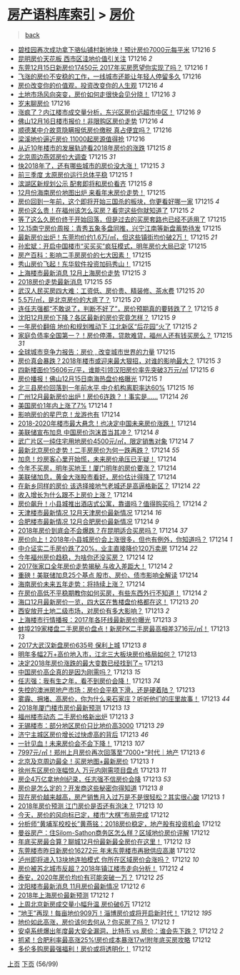 [房产语料库索引](../../README.md)  > [房价](房价.md)
====
> [back](../README.md)

- [碧桂园再次成功拿下骆仙铺村新地块！预计房价7000元每平米](http://jkwz.applinzi.com/ittc/7047801738831070225.html#%E7%A2%A7%E6%A1%82%E5%9B%AD%E5%86%8D%E6%AC%A1%E6%88%90%E5%8A%9F%E6%8B%BF%E4%B8%8B%E9%AA%86%E4%BB%99%E9%93%BA%E6%9D%91%E6%96%B0%E5%9C%B0%E5%9D%97%EF%BC%81%E9%A2%84%E8%AE%A1%E6%88%BF%E4%BB%B77000%E5%85%83%E6%AF%8F%E5%B9%B3%E7%B1%B3) 171216 *5* 
- [昆明房价天花板 西市区洼地价值引关注](http://jkwz.applinzi.com/ittc/7047784643560997905.html#%E6%98%86%E6%98%8E%E6%88%BF%E4%BB%B7%E5%A4%A9%E8%8A%B1%E6%9D%BF+%E8%A5%BF%E5%B8%82%E5%8C%BA%E6%B4%BC%E5%9C%B0%E4%BB%B7%E5%80%BC%E5%BC%95%E5%85%B3%E6%B3%A8) 171216 *2* 
- [东莞12月15日新房价17450元 2017年买房愿望你实现了吗？](http://jkwz.applinzi.com/ittc/7047758900655293456.html#%E4%B8%9C%E8%8E%9E12%E6%9C%8815%E6%97%A5%E6%96%B0%E6%88%BF%E4%BB%B717450%E5%85%83+2017%E5%B9%B4%E4%B9%B0%E6%88%BF%E6%84%BF%E6%9C%9B%E4%BD%A0%E5%AE%9E%E7%8E%B0%E4%BA%86%E5%90%97%EF%BC%9F) 171216 *1* 
- [飞涨的房价不安稳的工作，一线城市还能让年轻人停留多久](http://jkwz.applinzi.com/ittc/7047745307851375633.html#%E9%A3%9E%E6%B6%A8%E7%9A%84%E6%88%BF%E4%BB%B7%E4%B8%8D%E5%AE%89%E7%A8%B3%E7%9A%84%E5%B7%A5%E4%BD%9C%EF%BC%8C%E4%B8%80%E7%BA%BF%E5%9F%8E%E5%B8%82%E8%BF%98%E8%83%BD%E8%AE%A9%E5%B9%B4%E8%BD%BB%E4%BA%BA%E5%81%9C%E7%95%99%E5%A4%9A%E4%B9%85) 171216  
- [房价改变你的价值观，投资改变你的人生观](http://jkwz.applinzi.com/ittc/7047705768281768977.html#%E6%88%BF%E4%BB%B7%E6%94%B9%E5%8F%98%E4%BD%A0%E7%9A%84%E4%BB%B7%E5%80%BC%E8%A7%82%EF%BC%8C%E6%8A%95%E8%B5%84%E6%94%B9%E5%8F%98%E4%BD%A0%E7%9A%84%E4%BA%BA%E7%94%9F%E8%A7%82) 171216 *4* 
- [土地市场风向突变，房价如何走很快会见分晓！](http://jkwz.applinzi.com/ittc/7047700570587005969.html#%E5%9C%9F%E5%9C%B0%E5%B8%82%E5%9C%BA%E9%A3%8E%E5%90%91%E7%AA%81%E5%8F%98%EF%BC%8C%E6%88%BF%E4%BB%B7%E5%A6%82%E4%BD%95%E8%B5%B0%E5%BE%88%E5%BF%AB%E4%BC%9A%E8%A7%81%E5%88%86%E6%99%93%EF%BC%81) 171216 *3* 
- [岁末聊房价](http://jkwz.applinzi.com/ittc/7047691401330951184.html#%E5%B2%81%E6%9C%AB%E8%81%8A%E6%88%BF%E4%BB%B7) 171216  
- [涨疯了？内江楼市成交量分析，东兴区房价远超市中区！](http://jkwz.applinzi.com/ittc/7047630865629185041.html#%E6%B6%A8%E7%96%AF%E4%BA%86%EF%BC%9F%E5%86%85%E6%B1%9F%E6%A5%BC%E5%B8%82%E6%88%90%E4%BA%A4%E9%87%8F%E5%88%86%E6%9E%90%EF%BC%8C%E4%B8%9C%E5%85%B4%E5%8C%BA%E6%88%BF%E4%BB%B7%E8%BF%9C%E8%B6%85%E5%B8%82%E4%B8%AD%E5%8C%BA%EF%BC%81) 171216 *9* 
- [佛山12月16日楼市报价！非限购区房价走势](http://jkwz.applinzi.com/ittc/7047603752641496080.html#%E4%BD%9B%E5%B1%B112%E6%9C%8816%E6%97%A5%E6%A5%BC%E5%B8%82%E6%8A%A5%E4%BB%B7%EF%BC%81%E9%9D%9E%E9%99%90%E8%B4%AD%E5%8C%BA%E6%88%BF%E4%BB%B7%E8%B5%B0%E5%8A%BF) 171216 *4* 
- [顺德某中介故意隐瞒报低房价缴税 真占便宜吗？](http://jkwz.applinzi.com/ittc/7047579889325048848.html#%E9%A1%BA%E5%BE%B7%E6%9F%90%E4%B8%AD%E4%BB%8B%E6%95%85%E6%84%8F%E9%9A%90%E7%9E%92%E6%8A%A5%E4%BD%8E%E6%88%BF%E4%BB%B7%E7%BC%B4%E7%A8%8E+%E7%9C%9F%E5%8D%A0%E4%BE%BF%E5%AE%9C%E5%90%97%EF%BC%9F) 171216  
- [梁溪地价逼近房价 11000起房源值得抢](http://jkwz.applinzi.com/ittc/7047578781596779537.html#%E6%A2%81%E6%BA%AA%E5%9C%B0%E4%BB%B7%E9%80%BC%E8%BF%91%E6%88%BF%E4%BB%B7+11000%E8%B5%B7%E6%88%BF%E6%BA%90%E5%80%BC%E5%BE%97%E6%8A%A2) 171216  
- [从近10年楼市的发展轨迹看2018年房价的涨跌](http://jkwz.applinzi.com/ittc/7047431385432720401.html#%E4%BB%8E%E8%BF%9110%E5%B9%B4%E6%A5%BC%E5%B8%82%E7%9A%84%E5%8F%91%E5%B1%95%E8%BD%A8%E8%BF%B9%E7%9C%8B2018%E5%B9%B4%E6%88%BF%E4%BB%B7%E7%9A%84%E6%B6%A8%E8%B7%8C) 171215 *8* 
- [北京周边燕郊房价大调查](http://jkwz.applinzi.com/ittc/7047398519399253009.html#%E5%8C%97%E4%BA%AC%E5%91%A8%E8%BE%B9%E7%87%95%E9%83%8A%E6%88%BF%E4%BB%B7%E5%A4%A7%E8%B0%83%E6%9F%A5) 171215 *31* 
- [快2018年了，还有哪些城市的房价没大涨！](http://jkwz.applinzi.com/ittc/7047391296434471953.html#%E5%BF%AB2018%E5%B9%B4%E4%BA%86%EF%BC%8C%E8%BF%98%E6%9C%89%E5%93%AA%E4%BA%9B%E5%9F%8E%E5%B8%82%E7%9A%84%E6%88%BF%E4%BB%B7%E6%B2%A1%E5%A4%A7%E6%B6%A8%EF%BC%81) 171215 *3* 
- [前三季度 太原房价运行总体平稳](http://jkwz.applinzi.com/ittc/7047369516093277200.html#%E5%89%8D%E4%B8%89%E5%AD%A3%E5%BA%A6+%E5%A4%AA%E5%8E%9F%E6%88%BF%E4%BB%B7%E8%BF%90%E8%A1%8C%E6%80%BB%E4%BD%93%E5%B9%B3%E7%A8%B3) 171215 *1* 
- [滨湖区新规划公示 配套即将和房价看齐](http://jkwz.applinzi.com/ittc/7047353425270932497.html#%E6%BB%A8%E6%B9%96%E5%8C%BA%E6%96%B0%E8%A7%84%E5%88%92%E5%85%AC%E7%A4%BA+%E9%85%8D%E5%A5%97%E5%8D%B3%E5%B0%86%E5%92%8C%E6%88%BF%E4%BB%B7%E7%9C%8B%E9%BD%90) 171215 *8* 
- [12月份海南房价地图出炉 来看年末房价走势！](http://jkwz.applinzi.com/ittc/7047351766641804304.html#12%E6%9C%88%E4%BB%BD%E6%B5%B7%E5%8D%97%E6%88%BF%E4%BB%B7%E5%9C%B0%E5%9B%BE%E5%87%BA%E7%82%89+%E6%9D%A5%E7%9C%8B%E5%B9%B4%E6%9C%AB%E6%88%BF%E4%BB%B7%E8%B5%B0%E5%8A%BF%EF%BC%81) 171215  
- [房价回到一年前，这个即将开始三国杀的板块，你更看好哪一家](http://jkwz.applinzi.com/ittc/7047325936268084241.html#%E6%88%BF%E4%BB%B7%E5%9B%9E%E5%88%B0%E4%B8%80%E5%B9%B4%E5%89%8D%EF%BC%8C%E8%BF%99%E4%B8%AA%E5%8D%B3%E5%B0%86%E5%BC%80%E5%A7%8B%E4%B8%89%E5%9B%BD%E6%9D%80%E7%9A%84%E6%9D%BF%E5%9D%97%EF%BC%8C%E4%BD%A0%E6%9B%B4%E7%9C%8B%E5%A5%BD%E5%93%AA%E4%B8%80%E5%AE%B6) 171215 *4* 
- [房价这么贵！在福州该怎么买房？看完这些你就知道了](http://jkwz.applinzi.com/ittc/7047328835912074256.html#%E6%88%BF%E4%BB%B7%E8%BF%99%E4%B9%88%E8%B4%B5%EF%BC%81%E5%9C%A8%E7%A6%8F%E5%B7%9E%E8%AF%A5%E6%80%8E%E4%B9%88%E4%B9%B0%E6%88%BF%EF%BC%9F%E7%9C%8B%E5%AE%8C%E8%BF%99%E4%BA%9B%E4%BD%A0%E5%B0%B1%E7%9F%A5%E9%81%93%E4%BA%86) 171215 *2* 
- [等了这么久房价终于开始回落，但是过去的买房套路也已经不适用了](http://jkwz.applinzi.com/ittc/7047326022662358032.html#%E7%AD%89%E4%BA%86%E8%BF%99%E4%B9%88%E4%B9%85%E6%88%BF%E4%BB%B7%E7%BB%88%E4%BA%8E%E5%BC%80%E5%A7%8B%E5%9B%9E%E8%90%BD%EF%BC%8C%E4%BD%86%E6%98%AF%E8%BF%87%E5%8E%BB%E7%9A%84%E4%B9%B0%E6%88%BF%E5%A5%97%E8%B7%AF%E4%B9%9F%E5%B7%B2%E7%BB%8F%E4%B8%8D%E9%80%82%E7%94%A8%E4%BA%86) 171215  
- [12.15南宁房价周报：青秀五象多盘同推，兴宁江南等新盘蓄势待发](http://jkwz.applinzi.com/ittc/7047320439389422608.html#12.15%E5%8D%97%E5%AE%81%E6%88%BF%E4%BB%B7%E5%91%A8%E6%8A%A5%EF%BC%9A%E9%9D%92%E7%A7%80%E4%BA%94%E8%B1%A1%E5%A4%9A%E7%9B%98%E5%90%8C%E6%8E%A8%EF%BC%8C%E5%85%B4%E5%AE%81%E6%B1%9F%E5%8D%97%E7%AD%89%E6%96%B0%E7%9B%98%E8%93%84%E5%8A%BF%E5%BE%85%E5%8F%91) 171215  
- [最新房价出炉！东莞均价约1.6万/㎡，但这些镇街均价破2万！](http://jkwz.applinzi.com/ittc/7047307112684717072.html#%E6%9C%80%E6%96%B0%E6%88%BF%E4%BB%B7%E5%87%BA%E7%82%89%EF%BC%81%E4%B8%9C%E8%8E%9E%E5%9D%87%E4%BB%B7%E7%BA%A61.6%E4%B8%87%2F%E3%8E%A1%EF%BC%8C%E4%BD%86%E8%BF%99%E4%BA%9B%E9%95%87%E8%A1%97%E5%9D%87%E4%BB%B7%E7%A0%B42%E4%B8%87%EF%BC%81) 171215 *21* 
- [孙宏斌：开启中国楼市“买买买”疯狂模式，明年房价大局已定](http://jkwz.applinzi.com/ittc/7047306163165611024.html#%E5%AD%99%E5%AE%8F%E6%96%8C%EF%BC%9A%E5%BC%80%E5%90%AF%E4%B8%AD%E5%9B%BD%E6%A5%BC%E5%B8%82%E2%80%9C%E4%B9%B0%E4%B9%B0%E4%B9%B0%E2%80%9D%E7%96%AF%E7%8B%82%E6%A8%A1%E5%BC%8F%EF%BC%8C%E6%98%8E%E5%B9%B4%E6%88%BF%E4%BB%B7%E5%A4%A7%E5%B1%80%E5%B7%B2%E5%AE%9A) 171215  
- [房产百科：影响二手房房价的七大因素！](http://jkwz.applinzi.com/ittc/7047293786877592592.html#%E6%88%BF%E4%BA%A7%E7%99%BE%E7%A7%91%EF%BC%9A%E5%BD%B1%E5%93%8D%E4%BA%8C%E6%89%8B%E6%88%BF%E6%88%BF%E4%BB%B7%E7%9A%84%E4%B8%83%E5%A4%A7%E5%9B%A0%E7%B4%A0%EF%BC%81) 171215  
- [秀山房价飞起！东华软件投资加码秀山！](http://jkwz.applinzi.com/ittc/7047289712346137616.html#%E7%A7%80%E5%B1%B1%E6%88%BF%E4%BB%B7%E9%A3%9E%E8%B5%B7%EF%BC%81%E4%B8%9C%E5%8D%8E%E8%BD%AF%E4%BB%B6%E6%8A%95%E8%B5%84%E5%8A%A0%E7%A0%81%E7%A7%80%E5%B1%B1%EF%BC%81) 171215  
- [上海楼市最新消息 12月上海房价走势](http://jkwz.applinzi.com/ittc/7047271517690266641.html#%E4%B8%8A%E6%B5%B7%E6%A5%BC%E5%B8%82%E6%9C%80%E6%96%B0%E6%B6%88%E6%81%AF+12%E6%9C%88%E4%B8%8A%E6%B5%B7%E6%88%BF%E4%BB%B7%E8%B5%B0%E5%8A%BF) 171215 *3* 
- [2018房价走势最新消息](http://jkwz.applinzi.com/ittc/7047271513831506960.html#2018%E6%88%BF%E4%BB%B7%E8%B5%B0%E5%8A%BF%E6%9C%80%E6%96%B0%E6%B6%88%E6%81%AF) 171215 *55* 
- [武汉人民买房四大难：工资低、房价贵、精装修、茶水费](http://jkwz.applinzi.com/ittc/7047253261680116753.html#%E6%AD%A6%E6%B1%89%E4%BA%BA%E6%B0%91%E4%B9%B0%E6%88%BF%E5%9B%9B%E5%A4%A7%E9%9A%BE%EF%BC%9A%E5%B7%A5%E8%B5%84%E4%BD%8E%E3%80%81%E6%88%BF%E4%BB%B7%E8%B4%B5%E3%80%81%E7%B2%BE%E8%A3%85%E4%BF%AE%E3%80%81%E8%8C%B6%E6%B0%B4%E8%B4%B9) 171215 *20* 
- [5.5万/㎡，是北京房价的大底了？](http://jkwz.applinzi.com/ittc/7047250411814126609.html#5.5%E4%B8%87%2F%E3%8E%A1%EF%BC%8C%E6%98%AF%E5%8C%97%E4%BA%AC%E6%88%BF%E4%BB%B7%E7%9A%84%E5%A4%A7%E5%BA%95%E4%BA%86%EF%BC%9F) 171215 *20* 
- [连任志强都“不敢说了，判断不好了”，房价预期真的要转跌了？](http://jkwz.applinzi.com/ittc/7047248134390940688.html#%E8%BF%9E%E4%BB%BB%E5%BF%97%E5%BC%BA%E9%83%BD%E2%80%9C%E4%B8%8D%E6%95%A2%E8%AF%B4%E4%BA%86%EF%BC%8C%E5%88%A4%E6%96%AD%E4%B8%8D%E5%A5%BD%E4%BA%86%E2%80%9D%EF%BC%8C%E6%88%BF%E4%BB%B7%E9%A2%84%E6%9C%9F%E7%9C%9F%E7%9A%84%E8%A6%81%E8%BD%AC%E8%B7%8C%E4%BA%86%EF%BC%9F) 171215 *8* 
- [沈阳12月房价下降？各区最新的房价究竟怎样？](http://jkwz.applinzi.com/ittc/7047240346277250064.html#%E6%B2%88%E9%98%B312%E6%9C%88%E6%88%BF%E4%BB%B7%E4%B8%8B%E9%99%8D%EF%BC%9F%E5%90%84%E5%8C%BA%E6%9C%80%E6%96%B0%E7%9A%84%E6%88%BF%E4%BB%B7%E7%A9%B6%E7%AB%9F%E6%80%8E%E6%A0%B7%EF%BC%9F) 171215 *9* 
- [一年房价翻倍 地价和规划推动下 江北新区“后花园”火了](http://jkwz.applinzi.com/ittc/7047239917288031248.html#%E4%B8%80%E5%B9%B4%E6%88%BF%E4%BB%B7%E7%BF%BB%E5%80%8D+%E5%9C%B0%E4%BB%B7%E5%92%8C%E8%A7%84%E5%88%92%E6%8E%A8%E5%8A%A8%E4%B8%8B+%E6%B1%9F%E5%8C%97%E6%96%B0%E5%8C%BA%E2%80%9C%E5%90%8E%E8%8A%B1%E5%9B%AD%E2%80%9D%E7%81%AB%E4%BA%86) 171215 *2* 
- [家庭负债率全国第一？！房价停滞，贷款难贷，福州人还有钱买房么？](http://jkwz.applinzi.com/ittc/7047236606430282769.html#%E5%AE%B6%E5%BA%AD%E8%B4%9F%E5%80%BA%E7%8E%87%E5%85%A8%E5%9B%BD%E7%AC%AC%E4%B8%80%EF%BC%9F%EF%BC%81%E6%88%BF%E4%BB%B7%E5%81%9C%E6%BB%9E%EF%BC%8C%E8%B4%B7%E6%AC%BE%E9%9A%BE%E8%B4%B7%EF%BC%8C%E7%A6%8F%E5%B7%9E%E4%BA%BA%E8%BF%98%E6%9C%89%E9%92%B1%E4%B9%B0%E6%88%BF%E4%B9%88%EF%BC%9F) 171215 *31* 
- [全球城市竞争力报告：房价 , 改变城市世界的力量](http://jkwz.applinzi.com/ittc/7047231212760859665.html#%E5%85%A8%E7%90%83%E5%9F%8E%E5%B8%82%E7%AB%9E%E4%BA%89%E5%8A%9B%E6%8A%A5%E5%91%8A%EF%BC%9A%E6%88%BF%E4%BB%B7+%2C+%E6%94%B9%E5%8F%98%E5%9F%8E%E5%B8%82%E4%B8%96%E7%95%8C%E7%9A%84%E5%8A%9B%E9%87%8F) 171215  
- [房价真会暴跌？2018年楼市或迎来最大狠招，对谁的影响最大？](http://jkwz.applinzi.com/ittc/7047227799406904336.html#%E6%88%BF%E4%BB%B7%E7%9C%9F%E4%BC%9A%E6%9A%B4%E8%B7%8C%EF%BC%9F2018%E5%B9%B4%E6%A5%BC%E5%B8%82%E6%88%96%E8%BF%8E%E6%9D%A5%E6%9C%80%E5%A4%A7%E7%8B%A0%E6%8B%9B%EF%BC%8C%E5%AF%B9%E8%B0%81%E7%9A%84%E5%BD%B1%E5%93%8D%E6%9C%80%E5%A4%A7%EF%BC%9F) 171215 *3* 
- [四新楼面价15606元/平，谁能引领汉阳房价率先突破3万元/㎡](http://jkwz.applinzi.com/ittc/7047222349345063952.html#%E5%9B%9B%E6%96%B0%E6%A5%BC%E9%9D%A2%E4%BB%B715606%E5%85%83%2F%E5%B9%B3%EF%BC%8C%E8%B0%81%E8%83%BD%E5%BC%95%E9%A2%86%E6%B1%89%E9%98%B3%E6%88%BF%E4%BB%B7%E7%8E%87%E5%85%88%E7%AA%81%E7%A0%B43%E4%B8%87%E5%85%83%2F%E3%8E%A1) 171215 *6* 
- [房价播报！佛山12月15日南海热盘价格曝光](http://jkwz.applinzi.com/ittc/7047211986432033809.html#%E6%88%BF%E4%BB%B7%E6%92%AD%E6%8A%A5%EF%BC%81%E4%BD%9B%E5%B1%B112%E6%9C%8815%E6%97%A5%E5%8D%97%E6%B5%B7%E7%83%AD%E7%9B%98%E4%BB%B7%E6%A0%BC%E6%9B%9D%E5%85%89) 171215 *1* 
- [北三县房价回落到一年前水平 中介机构离职率达60%](http://jkwz.applinzi.com/ittc/7047198541858997265.html#%E5%8C%97%E4%B8%89%E5%8E%BF%E6%88%BF%E4%BB%B7%E5%9B%9E%E8%90%BD%E5%88%B0%E4%B8%80%E5%B9%B4%E5%89%8D%E6%B0%B4%E5%B9%B3+%E4%B8%AD%E4%BB%8B%E6%9C%BA%E6%9E%84%E7%A6%BB%E8%81%8C%E7%8E%87%E8%BE%BE60%25) 171215 *16* 
- [广州12月最新房价出炉！房价6连跌？！事实是……](http://jkwz.applinzi.com/ittc/7047075798110962704.html#%E5%B9%BF%E5%B7%9E12%E6%9C%88%E6%9C%80%E6%96%B0%E6%88%BF%E4%BB%B7%E5%87%BA%E7%82%89%EF%BC%81%E6%88%BF%E4%BB%B76%E8%BF%9E%E8%B7%8C%EF%BC%9F%EF%BC%81%E4%BA%8B%E5%AE%9E%E6%98%AF%E2%80%A6%E2%80%A6) 171214 *26* 
- [美国房价1年内上涨了7%](http://jkwz.applinzi.com/ittc/7047016088540283920.html#%E7%BE%8E%E5%9B%BD%E6%88%BF%E4%BB%B71%E5%B9%B4%E5%86%85%E4%B8%8A%E6%B6%A8%E4%BA%867%25) 171214 *1* 
- [影响房价的星巴克！龙游也有](http://jkwz.applinzi.com/ittc/7047006876087092240.html#%E5%BD%B1%E5%93%8D%E6%88%BF%E4%BB%B7%E7%9A%84%E6%98%9F%E5%B7%B4%E5%85%8B%EF%BC%81%E9%BE%99%E6%B8%B8%E4%B9%9F%E6%9C%89) 171214  
- [2018-2020年楼市最大悬念！也决定中国未来房价涨跌！](http://jkwz.applinzi.com/ittc/7046994745518195728.html#2018-2020%E5%B9%B4%E6%A5%BC%E5%B8%82%E6%9C%80%E5%A4%A7%E6%82%AC%E5%BF%B5%EF%BC%81%E4%B9%9F%E5%86%B3%E5%AE%9A%E4%B8%AD%E5%9B%BD%E6%9C%AA%E6%9D%A5%E6%88%BF%E4%BB%B7%E6%B6%A8%E8%B7%8C%EF%BC%81) 171214  
- [美联储宣布加息 中国房价泡沫首当其冲？](http://jkwz.applinzi.com/ittc/7046985205745714192.html#%E7%BE%8E%E8%81%94%E5%82%A8%E5%AE%A3%E5%B8%83%E5%8A%A0%E6%81%AF+%E4%B8%AD%E5%9B%BD%E6%88%BF%E4%BB%B7%E6%B3%A1%E6%B2%AB%E9%A6%96%E5%BD%93%E5%85%B6%E5%86%B2%EF%BC%9F) 171214 *8* 
- [武广片区一纯住宅用地房价4500元/㎡，限定销售对象](http://jkwz.applinzi.com/ittc/7046977255132103697.html#%E6%AD%A6%E5%B9%BF%E7%89%87%E5%8C%BA%E4%B8%80%E7%BA%AF%E4%BD%8F%E5%AE%85%E7%94%A8%E5%9C%B0%E6%88%BF%E4%BB%B74500%E5%85%83%2F%E3%8E%A1%EF%BC%8C%E9%99%90%E5%AE%9A%E9%94%80%E5%94%AE%E5%AF%B9%E8%B1%A1) 171214 *7* 
- [最新北京房价走势！二手房房价为何一跌再跌？](http://jkwz.applinzi.com/ittc/7046972182809281552.html#%E6%9C%80%E6%96%B0%E5%8C%97%E4%BA%AC%E6%88%BF%E4%BB%B7%E8%B5%B0%E5%8A%BF%EF%BC%81%E4%BA%8C%E6%89%8B%E6%88%BF%E6%88%BF%E4%BB%B7%E4%B8%BA%E4%BD%95%E4%B8%80%E8%B7%8C%E5%86%8D%E8%B7%8C%EF%BC%9F) 171214 *55* 
- [加息！炒房客心里开始慌，未来房价承压已无疑！](http://jkwz.applinzi.com/ittc/7046968222098654224.html#%E5%8A%A0%E6%81%AF%EF%BC%81%E7%82%92%E6%88%BF%E5%AE%A2%E5%BF%83%E9%87%8C%E5%BC%80%E5%A7%8B%E6%85%8C%EF%BC%8C%E6%9C%AA%E6%9D%A5%E6%88%BF%E4%BB%B7%E6%89%BF%E5%8E%8B%E5%B7%B2%E6%97%A0%E7%96%91%EF%BC%81) 171214  
- [今年不买房，明年买地王！厦门明年的房价要涨？](http://jkwz.applinzi.com/ittc/7046962003627738128.html#%E4%BB%8A%E5%B9%B4%E4%B8%8D%E4%B9%B0%E6%88%BF%EF%BC%8C%E6%98%8E%E5%B9%B4%E4%B9%B0%E5%9C%B0%E7%8E%8B%EF%BC%81%E5%8E%A6%E9%97%A8%E6%98%8E%E5%B9%B4%E7%9A%84%E6%88%BF%E4%BB%B7%E8%A6%81%E6%B6%A8%EF%BC%9F) 171214  
- [美联储加息，黄金大涨股市看好，房价估计得降了](http://jkwz.applinzi.com/ittc/7046955263318295569.html#%E7%BE%8E%E8%81%94%E5%82%A8%E5%8A%A0%E6%81%AF%EF%BC%8C%E9%BB%84%E9%87%91%E5%A4%A7%E6%B6%A8%E8%82%A1%E5%B8%82%E7%9C%8B%E5%A5%BD%EF%BC%8C%E6%88%BF%E4%BB%B7%E4%BC%B0%E8%AE%A1%E5%BE%97%E9%99%8D%E4%BA%86) 171214  
- [在新乡同样的房价 该选择接地气老城还是高逼格新区？](http://jkwz.applinzi.com/ittc/7046926371765355536.html#%E5%9C%A8%E6%96%B0%E4%B9%A1%E5%90%8C%E6%A0%B7%E7%9A%84%E6%88%BF%E4%BB%B7+%E8%AF%A5%E9%80%89%E6%8B%A9%E6%8E%A5%E5%9C%B0%E6%B0%94%E8%80%81%E5%9F%8E%E8%BF%98%E6%98%AF%E9%AB%98%E9%80%BC%E6%A0%BC%E6%96%B0%E5%8C%BA%EF%BC%9F) 171214 *22* 
- [收入增长为什么跟不上房价上涨？](http://jkwz.applinzi.com/ittc/7046919926017688336.html#%E6%94%B6%E5%85%A5%E5%A2%9E%E9%95%BF%E4%B8%BA%E4%BB%80%E4%B9%88%E8%B7%9F%E4%B8%8D%E4%B8%8A%E6%88%BF%E4%BB%B7%E4%B8%8A%E6%B6%A8%EF%BC%9F) 171214  
- [房价飙升！小县城推出酒店式公寓，靠谱吗？值得购买吗？](http://jkwz.applinzi.com/ittc/7046903903457641488.html#%E6%88%BF%E4%BB%B7%E9%A3%99%E5%8D%87%EF%BC%81%E5%B0%8F%E5%8E%BF%E5%9F%8E%E6%8E%A8%E5%87%BA%E9%85%92%E5%BA%97%E5%BC%8F%E5%85%AC%E5%AF%93%EF%BC%8C%E9%9D%A0%E8%B0%B1%E5%90%97%EF%BC%9F%E5%80%BC%E5%BE%97%E8%B4%AD%E4%B9%B0%E5%90%97%EF%BC%9F) 171214 *2* 
- [天津楼市最新情况 12月天津房价最新情况](http://jkwz.applinzi.com/ittc/7046900581988303888.html#%E5%A4%A9%E6%B4%A5%E6%A5%BC%E5%B8%82%E6%9C%80%E6%96%B0%E6%83%85%E5%86%B5+12%E6%9C%88%E5%A4%A9%E6%B4%A5%E6%88%BF%E4%BB%B7%E6%9C%80%E6%96%B0%E6%83%85%E5%86%B5) 171214 *16* 
- [合肥楼市最新情况 12月合肥房价最新情况](http://jkwz.applinzi.com/ittc/7046900577991132177.html#%E5%90%88%E8%82%A5%E6%A5%BC%E5%B8%82%E6%9C%80%E6%96%B0%E6%83%85%E5%86%B5+12%E6%9C%88%E5%90%88%E8%82%A5%E6%88%BF%E4%BB%B7%E6%9C%80%E6%96%B0%E6%83%85%E5%86%B5) 171214 *9* 
- [2018年房价到底会不会爆跌？在昆明适合买房吗？](http://jkwz.applinzi.com/ittc/7046900086502589456.html#2018%E5%B9%B4%E6%88%BF%E4%BB%B7%E5%88%B0%E5%BA%95%E4%BC%9A%E4%B8%8D%E4%BC%9A%E7%88%86%E8%B7%8C%EF%BC%9F%E5%9C%A8%E6%98%86%E6%98%8E%E9%80%82%E5%90%88%E4%B9%B0%E6%88%BF%E5%90%97%EF%BC%9F) 171214 *37* 
- [房价向上！2018年小县城房价会上涨很多，但也有例外，你知道吗？](http://jkwz.applinzi.com/ittc/7046894304478364689.html#%E6%88%BF%E4%BB%B7%E5%90%91%E4%B8%8A%EF%BC%812018%E5%B9%B4%E5%B0%8F%E5%8E%BF%E5%9F%8E%E6%88%BF%E4%BB%B7%E4%BC%9A%E4%B8%8A%E6%B6%A8%E5%BE%88%E5%A4%9A%EF%BC%8C%E4%BD%86%E4%B9%9F%E6%9C%89%E4%BE%8B%E5%A4%96%EF%BC%8C%E4%BD%A0%E7%9F%A5%E9%81%93%E5%90%97%EF%BC%9F) 171214 *1* 
- [中介证实二手房价跌了20%，业主直接降价120万卖房](http://jkwz.applinzi.com/ittc/7046887055747974161.html#%E4%B8%AD%E4%BB%8B%E8%AF%81%E5%AE%9E%E4%BA%8C%E6%89%8B%E6%88%BF%E4%BB%B7%E8%B7%8C%E4%BA%8620%25%EF%BC%8C%E4%B8%9A%E4%B8%BB%E7%9B%B4%E6%8E%A5%E9%99%8D%E4%BB%B7120%E4%B8%87%E5%8D%96%E6%88%BF) 171214 *22* 
- [今年福州房价趋稳，为啥你还没买房？](http://jkwz.applinzi.com/ittc/7046884633763906576.html#%E4%BB%8A%E5%B9%B4%E7%A6%8F%E5%B7%9E%E6%88%BF%E4%BB%B7%E8%B6%8B%E7%A8%B3%EF%BC%8C%E4%B8%BA%E5%95%A5%E4%BD%A0%E8%BF%98%E6%B2%A1%E4%B9%B0%E6%88%BF%EF%BC%9F) 171214 *12* 
- [2017张家口全年房价走势揭秘 与收入差距大！](http://jkwz.applinzi.com/ittc/7046876818311742480.html#2017%E5%BC%A0%E5%AE%B6%E5%8F%A3%E5%85%A8%E5%B9%B4%E6%88%BF%E4%BB%B7%E8%B5%B0%E5%8A%BF%E6%8F%AD%E7%A7%98+%E4%B8%8E%E6%94%B6%E5%85%A5%E5%B7%AE%E8%B7%9D%E5%A4%A7%EF%BC%81) 171214 *2* 
- [重磅！美联储加息25个基点 股市、房价、债市影响全解读](http://jkwz.applinzi.com/ittc/7046858228816675856.html#%E9%87%8D%E7%A3%85%EF%BC%81%E7%BE%8E%E8%81%94%E5%82%A8%E5%8A%A0%E6%81%AF25%E4%B8%AA%E5%9F%BA%E7%82%B9+%E8%82%A1%E5%B8%82%E3%80%81%E6%88%BF%E4%BB%B7%E3%80%81%E5%80%BA%E5%B8%82%E5%BD%B1%E5%93%8D%E5%85%A8%E8%A7%A3%E8%AF%BB) 171214  
- [海南房价未来五年走势：将持续上涨？](http://jkwz.applinzi.com/ittc/7046856221246620688.html#%E6%B5%B7%E5%8D%97%E6%88%BF%E4%BB%B7%E6%9C%AA%E6%9D%A5%E4%BA%94%E5%B9%B4%E8%B5%B0%E5%8A%BF%EF%BC%9A%E5%B0%86%E6%8C%81%E7%BB%AD%E4%B8%8A%E6%B6%A8%EF%BC%9F) 171214  
- [在房价高低不平稳期教你如何买房，有些东西外行不知道！](http://jkwz.applinzi.com/ittc/7046855208179598352.html#%E5%9C%A8%E6%88%BF%E4%BB%B7%E9%AB%98%E4%BD%8E%E4%B8%8D%E5%B9%B3%E7%A8%B3%E6%9C%9F%E6%95%99%E4%BD%A0%E5%A6%82%E4%BD%95%E4%B9%B0%E6%88%BF%EF%BC%8C%E6%9C%89%E4%BA%9B%E4%B8%9C%E8%A5%BF%E5%A4%96%E8%A1%8C%E4%B8%8D%E7%9F%A5%E9%81%93%EF%BC%81) 171214 *2* 
- [海口12月最新房价一览，四大区在售楼盘价格都在这！](http://jkwz.applinzi.com/ittc/7046660844320982032.html#%E6%B5%B7%E5%8F%A312%E6%9C%88%E6%9C%80%E6%96%B0%E6%88%BF%E4%BB%B7%E4%B8%80%E8%A7%88%EF%BC%8C%E5%9B%9B%E5%A4%A7%E5%8C%BA%E5%9C%A8%E5%94%AE%E6%A5%BC%E7%9B%98%E4%BB%B7%E6%A0%BC%E9%83%BD%E5%9C%A8%E8%BF%99%EF%BC%81) 171213 *20* 
- [西安放开土地二级市场，对房价有多大影响？](http://jkwz.applinzi.com/ittc/7046636482003993616.html#%E8%A5%BF%E5%AE%89%E6%94%BE%E5%BC%80%E5%9C%9F%E5%9C%B0%E4%BA%8C%E7%BA%A7%E5%B8%82%E5%9C%BA%EF%BC%8C%E5%AF%B9%E6%88%BF%E4%BB%B7%E6%9C%89%E5%A4%9A%E5%A4%A7%E5%BD%B1%E5%93%8D%EF%BC%9F) 171213 *2* 
- [上海楼市行情播报：2017年各环线最新房价曝光](http://jkwz.applinzi.com/ittc/7046617870304281617.html#%E4%B8%8A%E6%B5%B7%E6%A5%BC%E5%B8%82%E8%A1%8C%E6%83%85%E6%92%AD%E6%8A%A5%EF%BC%9A2017%E5%B9%B4%E5%90%84%E7%8E%AF%E7%BA%BF%E6%9C%80%E6%96%B0%E6%88%BF%E4%BB%B7%E6%9B%9D%E5%85%89) 171213 *3* 
- [蚌埠219家楼盘二手房房价盘点！新房PK二手房最高相差3716元/㎡！](http://jkwz.applinzi.com/ittc/7046610489377817616.html#%E8%9A%8C%E5%9F%A0219%E5%AE%B6%E6%A5%BC%E7%9B%98%E4%BA%8C%E6%89%8B%E6%88%BF%E6%88%BF%E4%BB%B7%E7%9B%98%E7%82%B9%EF%BC%81%E6%96%B0%E6%88%BFPK%E4%BA%8C%E6%89%8B%E6%88%BF%E6%9C%80%E9%AB%98%E7%9B%B8%E5%B7%AE3716%E5%85%83%2F%E3%8E%A1%EF%BC%81) 171213 *13* 
- [2017大武汉新盘房价635号 保利上城](http://jkwz.applinzi.com/ittc/7046610461670245393.html#2017%E5%A4%A7%E6%AD%A6%E6%B1%89%E6%96%B0%E7%9B%98%E6%88%BF%E4%BB%B7635%E5%8F%B7+%E4%BF%9D%E5%88%A9%E4%B8%8A%E5%9F%8E) 171213 *8* 
- [明年多幅2万+高价地入市，江北三大板块房价格局如何？](http://jkwz.applinzi.com/ittc/7046596347644347408.html#%E6%98%8E%E5%B9%B4%E5%A4%9A%E5%B9%852%E4%B8%87%2B%E9%AB%98%E4%BB%B7%E5%9C%B0%E5%85%A5%E5%B8%82%EF%BC%8C%E6%B1%9F%E5%8C%97%E4%B8%89%E5%A4%A7%E6%9D%BF%E5%9D%97%E6%88%BF%E4%BB%B7%E6%A0%BC%E5%B1%80%E5%A6%82%E4%BD%95%EF%BC%9F) 171213  
- [决定2018年房价涨跌的最大变数已经找到了~](http://jkwz.applinzi.com/ittc/7046584354707342353.html#%E5%86%B3%E5%AE%9A2018%E5%B9%B4%E6%88%BF%E4%BB%B7%E6%B6%A8%E8%B7%8C%E7%9A%84%E6%9C%80%E5%A4%A7%E5%8F%98%E6%95%B0%E5%B7%B2%E7%BB%8F%E6%89%BE%E5%88%B0%E4%BA%86%7E) 171213  
- [中国房价高企真的是因为刚需吗？](http://jkwz.applinzi.com/ittc/7046220870572311568.html#%E4%B8%AD%E5%9B%BD%E6%88%BF%E4%BB%B7%E9%AB%98%E4%BC%81%E7%9C%9F%E7%9A%84%E6%98%AF%E5%9B%A0%E4%B8%BA%E5%88%9A%E9%9C%80%E5%90%97%EF%BC%9F) 171213 *15* 
- [任志强：我有生之年，看不到房价会降！](http://jkwz.applinzi.com/ittc/7039440870640714769.html#%E4%BB%BB%E5%BF%97%E5%BC%BA%EF%BC%9A%E6%88%91%E6%9C%89%E7%94%9F%E4%B9%8B%E5%B9%B4%EF%BC%8C%E7%9C%8B%E4%B8%8D%E5%88%B0%E6%88%BF%E4%BB%B7%E4%BC%9A%E9%99%8D%EF%BC%81) 171213 *74* 
- [失控的澳洲房地产市场：房价会平稳下滑，还是硬着陆？](http://jkwz.applinzi.com/ittc/7046557909012464657.html#%E5%A4%B1%E6%8E%A7%E7%9A%84%E6%BE%B3%E6%B4%B2%E6%88%BF%E5%9C%B0%E4%BA%A7%E5%B8%82%E5%9C%BA%EF%BC%9A%E6%88%BF%E4%BB%B7%E4%BC%9A%E5%B9%B3%E7%A8%B3%E4%B8%8B%E6%BB%91%EF%BC%8C%E8%BF%98%E6%98%AF%E7%A1%AC%E7%9D%80%E9%99%86%EF%BC%9F) 171213  
- [雾霾、拥堵、高房价，你为什么来石家庄？听听他们的庄里故事！](http://jkwz.applinzi.com/ittc/7046554726492013585.html#%E9%9B%BE%E9%9C%BE%E3%80%81%E6%8B%A5%E5%A0%B5%E3%80%81%E9%AB%98%E6%88%BF%E4%BB%B7%EF%BC%8C%E4%BD%A0%E4%B8%BA%E4%BB%80%E4%B9%88%E6%9D%A5%E7%9F%B3%E5%AE%B6%E5%BA%84%EF%BC%9F%E5%90%AC%E5%90%AC%E4%BB%96%E4%BB%AC%E7%9A%84%E5%BA%84%E9%87%8C%E6%95%85%E4%BA%8B%EF%BC%81) 171213 *44* 
- [2018年厦门楼市房价最新预测](http://jkwz.applinzi.com/ittc/7046530561055654928.html#2018%E5%B9%B4%E5%8E%A6%E9%97%A8%E6%A5%BC%E5%B8%82%E6%88%BF%E4%BB%B7%E6%9C%80%E6%96%B0%E9%A2%84%E6%B5%8B) 171213 *13* 
- [福州楼市动态 二手房价格新出炉](http://jkwz.applinzi.com/ittc/7046530554621592592.html#%E7%A6%8F%E5%B7%9E%E6%A5%BC%E5%B8%82%E5%8A%A8%E6%80%81+%E4%BA%8C%E6%89%8B%E6%88%BF%E4%BB%B7%E6%A0%BC%E6%96%B0%E5%87%BA%E7%82%89) 171213 *3* 
- [无锡楼市：部分地区房价只比地价高3000](http://jkwz.applinzi.com/ittc/7046530255152481297.html#%E6%97%A0%E9%94%A1%E6%A5%BC%E5%B8%82%EF%BC%9A%E9%83%A8%E5%88%86%E5%9C%B0%E5%8C%BA%E6%88%BF%E4%BB%B7%E5%8F%AA%E6%AF%94%E5%9C%B0%E4%BB%B7%E9%AB%983000) 171213 *29* 
- [济宁主城区房价增长过快虚高的背后](http://jkwz.applinzi.com/ittc/7046526519797613585.html#%E6%B5%8E%E5%AE%81%E4%B8%BB%E5%9F%8E%E5%8C%BA%E6%88%BF%E4%BB%B7%E5%A2%9E%E9%95%BF%E8%BF%87%E5%BF%AB%E8%99%9A%E9%AB%98%E7%9A%84%E8%83%8C%E5%90%8E) 171213 *46* 
- [一针见血！未来房价会不会下降！](http://jkwz.applinzi.com/ittc/7046519816783922193.html#%E4%B8%80%E9%92%88%E8%A7%81%E8%A1%80%EF%BC%81%E6%9C%AA%E6%9D%A5%E6%88%BF%E4%BB%B7%E4%BC%9A%E4%B8%8D%E4%BC%9A%E4%B8%8B%E9%99%8D%EF%BC%81) 171213 *107* 
- [7997元/㎡！郑州上月房价再次回落至“7000+”时代｜地产](http://jkwz.applinzi.com/ittc/7046519332308255760.html#7997%E5%85%83%2F%E3%8E%A1%EF%BC%81%E9%83%91%E5%B7%9E%E4%B8%8A%E6%9C%88%E6%88%BF%E4%BB%B7%E5%86%8D%E6%AC%A1%E5%9B%9E%E8%90%BD%E8%87%B3%E2%80%9C7000%2B%E2%80%9D%E6%97%B6%E4%BB%A3%EF%BD%9C%E5%9C%B0%E4%BA%A7) 171213 *6* 
- [北京及京周边最全！买房地图+最新房价](http://jkwz.applinzi.com/ittc/7046515519664948241.html#%E5%8C%97%E4%BA%AC%E5%8F%8A%E4%BA%AC%E5%91%A8%E8%BE%B9%E6%9C%80%E5%85%A8%EF%BC%81%E4%B9%B0%E6%88%BF%E5%9C%B0%E5%9B%BE%2B%E6%9C%80%E6%96%B0%E6%88%BF%E4%BB%B7) 171213 *1* 
- [徐州东区房价涨幅惊人 万元内刚需项目盘点](http://jkwz.applinzi.com/ittc/7046502911801033745.html#%E5%BE%90%E5%B7%9E%E4%B8%9C%E5%8C%BA%E6%88%BF%E4%BB%B7%E6%B6%A8%E5%B9%85%E6%83%8A%E4%BA%BA+%E4%B8%87%E5%85%83%E5%86%85%E5%88%9A%E9%9C%80%E9%A1%B9%E7%9B%AE%E7%9B%98%E7%82%B9) 171213 *11* 
- [房企4万亿拿地创纪录，任志强不信房价会降](http://jkwz.applinzi.com/ittc/7046496142638990353.html#%E6%88%BF%E4%BC%814%E4%B8%87%E4%BA%BF%E6%8B%BF%E5%9C%B0%E5%88%9B%E7%BA%AA%E5%BD%95%EF%BC%8C%E4%BB%BB%E5%BF%97%E5%BC%BA%E4%B8%8D%E4%BF%A1%E6%88%BF%E4%BB%B7%E4%BC%9A%E9%99%8D) 171213 *53* 
- [房价是怎么定的？开发商这些秘密你得知道](http://jkwz.applinzi.com/ittc/7046494916790715408.html#%E6%88%BF%E4%BB%B7%E6%98%AF%E6%80%8E%E4%B9%88%E5%AE%9A%E7%9A%84%EF%BC%9F%E5%BC%80%E5%8F%91%E5%95%86%E8%BF%99%E4%BA%9B%E7%A7%98%E5%AF%86%E4%BD%A0%E5%BE%97%E7%9F%A5%E9%81%93) 171213 *8* 
- [现在房价越来越高，房产销售月入过万是不是很轻松？其实很心酸](http://jkwz.applinzi.com/ittc/7028508055220782097.html#%E7%8E%B0%E5%9C%A8%E6%88%BF%E4%BB%B7%E8%B6%8A%E6%9D%A5%E8%B6%8A%E9%AB%98%EF%BC%8C%E6%88%BF%E4%BA%A7%E9%94%80%E5%94%AE%E6%9C%88%E5%85%A5%E8%BF%87%E4%B8%87%E6%98%AF%E4%B8%8D%E6%98%AF%E5%BE%88%E8%BD%BB%E6%9D%BE%EF%BC%9F%E5%85%B6%E5%AE%9E%E5%BE%88%E5%BF%83%E9%85%B8) 171213 *1* 
- [2018年房价预测 江门房价是否还有泡沫？](http://jkwz.applinzi.com/ittc/7046341986632598545.html#2018%E5%B9%B4%E6%88%BF%E4%BB%B7%E9%A2%84%E6%B5%8B+%E6%B1%9F%E9%97%A8%E6%88%BF%E4%BB%B7%E6%98%AF%E5%90%A6%E8%BF%98%E6%9C%89%E6%B3%A1%E6%B2%AB%EF%BC%9F) 171213 *10* 
- [今天，房价的风向标已定，楼市“大棋”布局完成](http://jkwz.applinzi.com/ittc/7046334891904467984.html#%E4%BB%8A%E5%A4%A9%EF%BC%8C%E6%88%BF%E4%BB%B7%E7%9A%84%E9%A3%8E%E5%90%91%E6%A0%87%E5%B7%B2%E5%AE%9A%EF%BC%8C%E6%A5%BC%E5%B8%82%E2%80%9C%E5%A4%A7%E6%A3%8B%E2%80%9D%E5%B8%83%E5%B1%80%E5%AE%8C%E6%88%90) 171212  
- [分析师“黄埔军校校长”黄燕铭：2018房价稳定，地产股有投资机会](http://jkwz.applinzi.com/ittc/7046273753674155024.html#%E5%88%86%E6%9E%90%E5%B8%88%E2%80%9C%E9%BB%84%E5%9F%94%E5%86%9B%E6%A0%A1%E6%A0%A1%E9%95%BF%E2%80%9D%E9%BB%84%E7%87%95%E9%93%AD%EF%BC%9A2018%E6%88%BF%E4%BB%B7%E7%A8%B3%E5%AE%9A%EF%BC%8C%E5%9C%B0%E4%BA%A7%E8%82%A1%E6%9C%89%E6%8A%95%E8%B5%84%E6%9C%BA%E4%BC%9A) 171212  
- [曼谷房产：住Silom-Sathon商务区怎么样？区域地价房价评解](http://jkwz.applinzi.com/ittc/7046260323772793872.html#%E6%9B%BC%E8%B0%B7%E6%88%BF%E4%BA%A7%EF%BC%9A%E4%BD%8FSilom-Sathon%E5%95%86%E5%8A%A1%E5%8C%BA%E6%80%8E%E4%B9%88%E6%A0%B7%EF%BC%9F%E5%8C%BA%E5%9F%9F%E5%9C%B0%E4%BB%B7%E6%88%BF%E4%BB%B7%E8%AF%84%E8%A7%A3) 171212  
- [年底买房最合算？聊城12月份最新最全房价在这里！](http://jkwz.applinzi.com/ittc/7046258481026302992.html#%E5%B9%B4%E5%BA%95%E4%B9%B0%E6%88%BF%E6%9C%80%E5%90%88%E7%AE%97%EF%BC%9F%E8%81%8A%E5%9F%8E12%E6%9C%88%E4%BB%BD%E6%9C%80%E6%96%B0%E6%9C%80%E5%85%A8%E6%88%BF%E4%BB%B7%E5%9C%A8%E8%BF%99%E9%87%8C%EF%BC%81) 171212 *13* 
- [东莞楼市昨日新房价16272元 年末东莞楼市再掀供应高潮](http://jkwz.applinzi.com/ittc/7046245666374812689.html#%E4%B8%9C%E8%8E%9E%E6%A5%BC%E5%B8%82%E6%98%A8%E6%97%A5%E6%96%B0%E6%88%BF%E4%BB%B716272%E5%85%83+%E5%B9%B4%E6%9C%AB%E4%B8%9C%E8%8E%9E%E6%A5%BC%E5%B8%82%E5%86%8D%E6%8E%80%E4%BE%9B%E5%BA%94%E9%AB%98%E6%BD%AE) 171212  
- [泸州即将进入13块地连拍模式 你所在区域房价会涨吗？](http://jkwz.applinzi.com/ittc/7046217706561340432.html#%E6%B3%B8%E5%B7%9E%E5%8D%B3%E5%B0%86%E8%BF%9B%E5%85%A513%E5%9D%97%E5%9C%B0%E8%BF%9E%E6%8B%8D%E6%A8%A1%E5%BC%8F+%E4%BD%A0%E6%89%80%E5%9C%A8%E5%8C%BA%E5%9F%9F%E6%88%BF%E4%BB%B7%E4%BC%9A%E6%B6%A8%E5%90%97%EF%BC%9F) 171212 *10* 
- [房价被苏北城市反超？2018年镇江楼市走向分析！](http://jkwz.applinzi.com/ittc/7046182160820601872.html#%E6%88%BF%E4%BB%B7%E8%A2%AB%E8%8B%8F%E5%8C%97%E5%9F%8E%E5%B8%82%E5%8F%8D%E8%B6%85%EF%BC%9F2018%E5%B9%B4%E9%95%87%E6%B1%9F%E6%A5%BC%E5%B8%82%E8%B5%B0%E5%90%91%E5%88%86%E6%9E%90%EF%BC%81) 171212 *4* 
- [泰安，2020年房价均价有可能突破一万？](http://jkwz.applinzi.com/ittc/7046167685723866129.html#%E6%B3%B0%E5%AE%89%EF%BC%8C2020%E5%B9%B4%E6%88%BF%E4%BB%B7%E5%9D%87%E4%BB%B7%E6%9C%89%E5%8F%AF%E8%83%BD%E7%AA%81%E7%A0%B4%E4%B8%80%E4%B8%87%EF%BC%9F) 171212 *25* 
- [沈阳楼市最新消息 11月房价最新情况](http://jkwz.applinzi.com/ittc/7046157154522760209.html#%E6%B2%88%E9%98%B3%E6%A5%BC%E5%B8%82%E6%9C%80%E6%96%B0%E6%B6%88%E6%81%AF+11%E6%9C%88%E6%88%BF%E4%BB%B7%E6%9C%80%E6%96%B0%E6%83%85%E5%86%B5) 171212 *6* 
- [2018年上海房价最新预测](http://jkwz.applinzi.com/ittc/7046157144137663505.html#2018%E5%B9%B4%E4%B8%8A%E6%B5%B7%E6%88%BF%E4%BB%B7%E6%9C%80%E6%96%B0%E9%A2%84%E6%B5%8B) 171212 *1* 
- [上周北京新房成交量小幅升温 房价破6万](http://jkwz.applinzi.com/ittc/7046154117238490128.html#%E4%B8%8A%E5%91%A8%E5%8C%97%E4%BA%AC%E6%96%B0%E6%88%BF%E6%88%90%E4%BA%A4%E9%87%8F%E5%B0%8F%E5%B9%85%E5%8D%87%E6%B8%A9+%E6%88%BF%E4%BB%B7%E7%A0%B46%E4%B8%87) 171212  
- [“地王”再现！每亩地价909万！淄博房价或将开启新时代！](http://jkwz.applinzi.com/ittc/7046152903209780240.html#%E2%80%9C%E5%9C%B0%E7%8E%8B%E2%80%9D%E5%86%8D%E7%8E%B0%EF%BC%81%E6%AF%8F%E4%BA%A9%E5%9C%B0%E4%BB%B7909%E4%B8%87%EF%BC%81%E6%B7%84%E5%8D%9A%E6%88%BF%E4%BB%B7%E6%88%96%E5%B0%86%E5%BC%80%E5%90%AF%E6%96%B0%E6%97%B6%E4%BB%A3%EF%BC%81) 171212 *195* 
- [地价如此高涨，房价该何去何从？你买房了吗？](http://jkwz.applinzi.com/ittc/7046151708562949136.html#%E5%9C%B0%E4%BB%B7%E5%A6%82%E6%AD%A4%E9%AB%98%E6%B6%A8%EF%BC%8C%E6%88%BF%E4%BB%B7%E8%AF%A5%E4%BD%95%E5%8E%BB%E4%BD%95%E4%BB%8E%EF%BC%9F%E4%BD%A0%E4%B9%B0%E6%88%BF%E4%BA%86%E5%90%97%EF%BC%9F) 171212 *1* 
- [安卓系统爆出年度最大安全漏洞，比特币 vs 房价：谁会先下跌？](http://jkwz.applinzi.com/ittc/7046145315877422097.html#%E5%AE%89%E5%8D%93%E7%B3%BB%E7%BB%9F%E7%88%86%E5%87%BA%E5%B9%B4%E5%BA%A6%E6%9C%80%E5%A4%A7%E5%AE%89%E5%85%A8%E6%BC%8F%E6%B4%9E%EF%BC%8C%E6%AF%94%E7%89%B9%E5%B8%81+vs+%E6%88%BF%E4%BB%B7%EF%BC%9A%E8%B0%81%E4%BC%9A%E5%85%88%E4%B8%8B%E8%B7%8C%EF%BC%9F) 171212 *2* 
- [抓紧！合肥利率最高涨25%!房价成本暴涨17w!附年底买房攻略](http://jkwz.applinzi.com/ittc/7046139893384741904.html#%E6%8A%93%E7%B4%A7%EF%BC%81%E5%90%88%E8%82%A5%E5%88%A9%E7%8E%87%E6%9C%80%E9%AB%98%E6%B6%A825%25%21%E6%88%BF%E4%BB%B7%E6%88%90%E6%9C%AC%E6%9A%B4%E6%B6%A817w%21%E9%99%84%E5%B9%B4%E5%BA%95%E4%B9%B0%E6%88%BF%E6%94%BB%E7%95%A5) 171212  
- [多伦多购房最强福利！房价或将透明化！](http://jkwz.applinzi.com/ittc/7046137508826448912.html#%E5%A4%9A%E4%BC%A6%E5%A4%9A%E8%B4%AD%E6%88%BF%E6%9C%80%E5%BC%BA%E7%A6%8F%E5%88%A9%EF%BC%81%E6%88%BF%E4%BB%B7%E6%88%96%E5%B0%86%E9%80%8F%E6%98%8E%E5%8C%96%EF%BC%81) 171212  


 [上页](房价57.md) [下页](房价55.md)          (56/99)